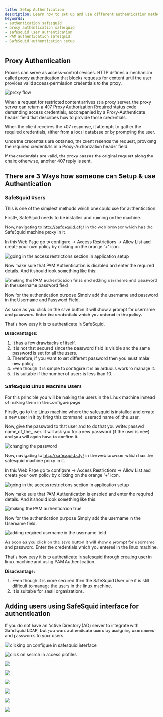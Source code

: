 ```yaml
---
title: Setup Authentication
description: Learn how to set up and use different authentication methods in SafeSquid, including SafeSquid Users, SafeSquid Linux Machine Users, and adding users through the SafeSquid interface.
keywords:
- authentication safesquid
- proxy authentication safesquid
- safesquid user authentication
- PAM authentication safesquid
- SafeSquid authentication setup
---
```


## Proxy Authentication
Proxies can serve as access-control devices. HTTP defines a mechanism called proxy authentication that blocks requests for content until the user provides valid access-permission credentials to the proxy.

![proxy flow](/img/How_To/Setup_Authentication/image1.webp)

When a request for restricted content arrives at a proxy server, the proxy server can return a 407 Proxy Authorization Required status code demanding access credentials, accompanied by a Proxy-Authenticate header field that describes how to provide those credentials.

When the client receives the 407 response, it attempts to gather the required credentials, either from a local database or by prompting the user.

Once the credentials are obtained, the client resends the request, providing the required credentials in a Proxy-Authorization header field.

If the credentials are valid, the proxy passes the original request along the chain; otherwise, another 407 reply is sent.

## There are 3 Ways how someone can Setup & use Authentication
### SafeSquid Users
This is one of the simplest methods which one could use for authentication.

Firstly, SafeSquid needs to be installed and running on the machine.

Now, navigating to http://safesquid.cfg/ in the web browser which has the SafeSquid machine proxy in it.

In this Web Page go to configure -> Access Restrictions -> Allow List and create your own policy by clicking on the orange '+' icon.

![going in the access restrictions section in application setup](/img/How_To/Setup_Authentication/image2.webp)

Now make sure that PAM Authentication is disabled and enter the required details. And it should look something like this:

![making the PAM authentication false and adding username and password in the username password field](/img/How_To/Setup_Authentication/image3.webp)

Now for the authentication purpose Simply add the username and password in the Username and Password Field.

As soon as you click on the save button it will show a prompt for username and password. Enter the credentials which you entered in the policy.

That's how easy it is to authenticate in SafeSquid.

**Disadvantages:**

1. It has a few drawbacks of itself.
2. It is not that secured since the password field is visible and the same password is set for all the users.
3. Therefore, if you want to set different password then you must make new policy.
4. Even though it is simple to configure it is an arduous work to manage it.
5. It is suitable if the number of users is less than 10.

### SafeSquid Linux Machine Users

For this principle you will be making the users in the Linux machine instead of making them in the configure page.

Firstly, go to the Linux machine where the safesquid is installed and create a new user in it by firing this command: useradd name_of_the_user.

Now, give the password to that user and to do that you write: passwd name_of_the_user. It will ask you for a new password (if the user is new) and you will again have to confirm it.

![changing the password ](/img/How_To/Setup_Authentication/image4.webp)

Now, navigating to http://safesquid.cfg/ in the web browser which has the safesquid machine proxy in it.

In this Web Page go to configure -> Access Restrictions -> Allow List and create your own policy by clicking on the orange '+' icon.

![going in the access restrictions section in application setup](/img/How_To/Setup_Authentication/image2.webp)

Now make sure that PAM Authentication is enabled and enter the required details. And it should look something like this:

![making the PAM authentication true](/img/How_To/Setup_Authentication/image5.webp)

Now for the authentication purpose Simply add the username in the Username field.

![adding required username in the username field](/img/How_To/Setup_Authentication/image6.webp)

As soon as you click on the save button it will show a prompt for username and password. Enter the credentials which you entered in the linux machine.

That's how easy it is to authenticate in safesquid through creating user in linux machine and using PAM Authentication.

**Disadvantage:**

1. Even though it is more secured then the SafeSquid User one it is still difficult to manage the users in the linux machine.
2. It is suitable for small organizations.

##  Adding users using SafeSquid interface for authentication
If you do not have an Active Directory (AD) server to integrate with SafeSquid LDAP, but you want authenticate users by assigning usernames and passwords to your users.

![clicking on configure in safesquid interface](/img/How_To/Adding_users_using_SafeSquid_interface_for_authentication/image1.webp)

![click on search in access profiles](/img/How_To/Adding_users_using_SafeSquid_interface_for_authentication/image2.webp)

![](/img/How_To/Adding_users_using_SafeSquid_interface_for_authentication/image4.webp)

![](/img/How_To/Adding_users_using_SafeSquid_interface_for_authentication/image6.webp)

![](/img/How_To/Adding_users_using_SafeSquid_interface_for_authentication/image8.webp)

![](/img/How_To/Adding_users_using_SafeSquid_interface_for_authentication/image10.webp)

![](/img/How_To/Adding_users_using_SafeSquid_interface_for_authentication/image12.webp)

![](/img/How_To/Adding_users_using_SafeSquid_interface_for_authentication/image14.webp)


